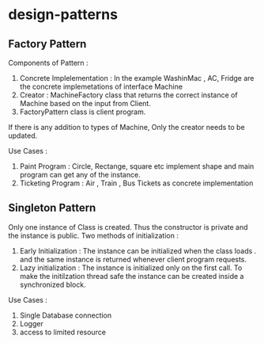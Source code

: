 # design-patterns

## Factory Pattern
Components of Pattern :

1. Concrete Implelementation : In the example WashinMac , AC, Fridge are the concrete implemetations of interface Machine
2. Creator : MachineFactory class that returns the correct instance of Machine based on the input from Client.
3. FactoryPattern class is client program.

If there is any addition to types of Machine, Only the creator needs to be updated.

Use Cases :
1. Paint Program : Circle, Rectange, square etc implement shape and main program can get any of the instance.
2. Ticketing Program : Air , Train , Bus Tickets as concrete implementation

## Singleton Pattern
Only one instance of Class is created. Thus the constructor is private and the instance is public.
Two methods of initialization :
1. Early Initialization : The instance can be initialized when the class loads . and the same instance is returned whenever client program requests.
2. Lazy initialization : The instance is initialized only on the first call. To make the initilzation thread safe the instance can be created inside a synchronized block.

Use Cases :
1. Single Database connection
2. Logger
3. access to limited resource
